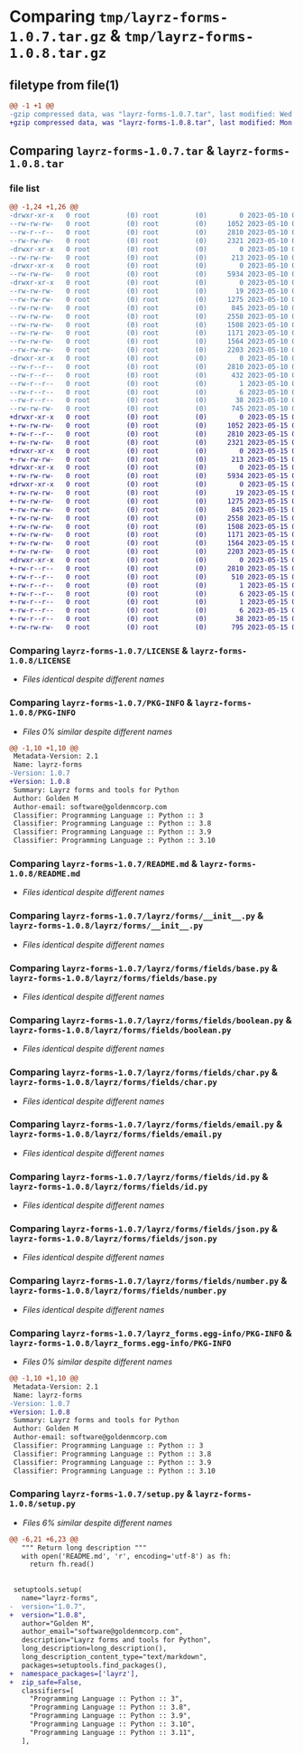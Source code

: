 # Comparing `tmp/layrz-forms-1.0.7.tar.gz` & `tmp/layrz-forms-1.0.8.tar.gz`

## filetype from file(1)

```diff
@@ -1 +1 @@
-gzip compressed data, was "layrz-forms-1.0.7.tar", last modified: Wed May 10 00:46:44 2023, max compression
+gzip compressed data, was "layrz-forms-1.0.8.tar", last modified: Mon May 15 05:43:12 2023, max compression
```

## Comparing `layrz-forms-1.0.7.tar` & `layrz-forms-1.0.8.tar`

### file list

```diff
@@ -1,24 +1,26 @@
-drwxr-xr-x   0 root         (0) root         (0)        0 2023-05-10 00:46:44.331884 layrz-forms-1.0.7/
--rw-rw-rw-   0 root         (0) root         (0)     1052 2023-05-10 00:46:34.000000 layrz-forms-1.0.7/LICENSE
--rw-r--r--   0 root         (0) root         (0)     2810 2023-05-10 00:46:44.330884 layrz-forms-1.0.7/PKG-INFO
--rw-rw-rw-   0 root         (0) root         (0)     2321 2023-05-10 00:46:34.000000 layrz-forms-1.0.7/README.md
-drwxr-xr-x   0 root         (0) root         (0)        0 2023-05-10 00:46:44.325883 layrz-forms-1.0.7/layrz/
--rw-rw-rw-   0 root         (0) root         (0)      213 2023-05-10 00:46:34.000000 layrz-forms-1.0.7/layrz/__init__.py
-drwxr-xr-x   0 root         (0) root         (0)        0 2023-05-10 00:46:44.326883 layrz-forms-1.0.7/layrz/forms/
--rw-rw-rw-   0 root         (0) root         (0)     5934 2023-05-10 00:46:34.000000 layrz-forms-1.0.7/layrz/forms/__init__.py
-drwxr-xr-x   0 root         (0) root         (0)        0 2023-05-10 00:46:44.329884 layrz-forms-1.0.7/layrz/forms/fields/
--rw-rw-rw-   0 root         (0) root         (0)       19 2023-05-10 00:46:34.000000 layrz-forms-1.0.7/layrz/forms/fields/__init__.py
--rw-rw-rw-   0 root         (0) root         (0)     1275 2023-05-10 00:46:34.000000 layrz-forms-1.0.7/layrz/forms/fields/base.py
--rw-rw-rw-   0 root         (0) root         (0)      845 2023-05-10 00:46:34.000000 layrz-forms-1.0.7/layrz/forms/fields/boolean.py
--rw-rw-rw-   0 root         (0) root         (0)     2558 2023-05-10 00:46:34.000000 layrz-forms-1.0.7/layrz/forms/fields/char.py
--rw-rw-rw-   0 root         (0) root         (0)     1508 2023-05-10 00:46:34.000000 layrz-forms-1.0.7/layrz/forms/fields/email.py
--rw-rw-rw-   0 root         (0) root         (0)     1171 2023-05-10 00:46:34.000000 layrz-forms-1.0.7/layrz/forms/fields/id.py
--rw-rw-rw-   0 root         (0) root         (0)     1564 2023-05-10 00:46:34.000000 layrz-forms-1.0.7/layrz/forms/fields/json.py
--rw-rw-rw-   0 root         (0) root         (0)     2203 2023-05-10 00:46:34.000000 layrz-forms-1.0.7/layrz/forms/fields/number.py
-drwxr-xr-x   0 root         (0) root         (0)        0 2023-05-10 00:46:44.330884 layrz-forms-1.0.7/layrz_forms.egg-info/
--rw-r--r--   0 root         (0) root         (0)     2810 2023-05-10 00:46:44.000000 layrz-forms-1.0.7/layrz_forms.egg-info/PKG-INFO
--rw-r--r--   0 root         (0) root         (0)      432 2023-05-10 00:46:44.000000 layrz-forms-1.0.7/layrz_forms.egg-info/SOURCES.txt
--rw-r--r--   0 root         (0) root         (0)        1 2023-05-10 00:46:44.000000 layrz-forms-1.0.7/layrz_forms.egg-info/dependency_links.txt
--rw-r--r--   0 root         (0) root         (0)        6 2023-05-10 00:46:44.000000 layrz-forms-1.0.7/layrz_forms.egg-info/top_level.txt
--rw-r--r--   0 root         (0) root         (0)       38 2023-05-10 00:46:44.331884 layrz-forms-1.0.7/setup.cfg
--rw-rw-rw-   0 root         (0) root         (0)      745 2023-05-10 00:46:34.000000 layrz-forms-1.0.7/setup.py
+drwxr-xr-x   0 root         (0) root         (0)        0 2023-05-15 05:43:12.513249 layrz-forms-1.0.8/
+-rw-rw-rw-   0 root         (0) root         (0)     1052 2023-05-15 05:43:02.000000 layrz-forms-1.0.8/LICENSE
+-rw-r--r--   0 root         (0) root         (0)     2810 2023-05-15 05:43:12.512249 layrz-forms-1.0.8/PKG-INFO
+-rw-rw-rw-   0 root         (0) root         (0)     2321 2023-05-15 05:43:02.000000 layrz-forms-1.0.8/README.md
+drwxr-xr-x   0 root         (0) root         (0)        0 2023-05-15 05:43:12.507248 layrz-forms-1.0.8/layrz/
+-rw-rw-rw-   0 root         (0) root         (0)      213 2023-05-15 05:43:02.000000 layrz-forms-1.0.8/layrz/__init__.py
+drwxr-xr-x   0 root         (0) root         (0)        0 2023-05-15 05:43:12.507248 layrz-forms-1.0.8/layrz/forms/
+-rw-rw-rw-   0 root         (0) root         (0)     5934 2023-05-15 05:43:02.000000 layrz-forms-1.0.8/layrz/forms/__init__.py
+drwxr-xr-x   0 root         (0) root         (0)        0 2023-05-15 05:43:12.510249 layrz-forms-1.0.8/layrz/forms/fields/
+-rw-rw-rw-   0 root         (0) root         (0)       19 2023-05-15 05:43:02.000000 layrz-forms-1.0.8/layrz/forms/fields/__init__.py
+-rw-rw-rw-   0 root         (0) root         (0)     1275 2023-05-15 05:43:02.000000 layrz-forms-1.0.8/layrz/forms/fields/base.py
+-rw-rw-rw-   0 root         (0) root         (0)      845 2023-05-15 05:43:02.000000 layrz-forms-1.0.8/layrz/forms/fields/boolean.py
+-rw-rw-rw-   0 root         (0) root         (0)     2558 2023-05-15 05:43:02.000000 layrz-forms-1.0.8/layrz/forms/fields/char.py
+-rw-rw-rw-   0 root         (0) root         (0)     1508 2023-05-15 05:43:02.000000 layrz-forms-1.0.8/layrz/forms/fields/email.py
+-rw-rw-rw-   0 root         (0) root         (0)     1171 2023-05-15 05:43:02.000000 layrz-forms-1.0.8/layrz/forms/fields/id.py
+-rw-rw-rw-   0 root         (0) root         (0)     1564 2023-05-15 05:43:02.000000 layrz-forms-1.0.8/layrz/forms/fields/json.py
+-rw-rw-rw-   0 root         (0) root         (0)     2203 2023-05-15 05:43:02.000000 layrz-forms-1.0.8/layrz/forms/fields/number.py
+drwxr-xr-x   0 root         (0) root         (0)        0 2023-05-15 05:43:12.512249 layrz-forms-1.0.8/layrz_forms.egg-info/
+-rw-r--r--   0 root         (0) root         (0)     2810 2023-05-15 05:43:12.000000 layrz-forms-1.0.8/layrz_forms.egg-info/PKG-INFO
+-rw-r--r--   0 root         (0) root         (0)      510 2023-05-15 05:43:12.000000 layrz-forms-1.0.8/layrz_forms.egg-info/SOURCES.txt
+-rw-r--r--   0 root         (0) root         (0)        1 2023-05-15 05:43:12.000000 layrz-forms-1.0.8/layrz_forms.egg-info/dependency_links.txt
+-rw-r--r--   0 root         (0) root         (0)        6 2023-05-15 05:43:12.000000 layrz-forms-1.0.8/layrz_forms.egg-info/namespace_packages.txt
+-rw-r--r--   0 root         (0) root         (0)        1 2023-05-15 05:43:12.000000 layrz-forms-1.0.8/layrz_forms.egg-info/not-zip-safe
+-rw-r--r--   0 root         (0) root         (0)        6 2023-05-15 05:43:12.000000 layrz-forms-1.0.8/layrz_forms.egg-info/top_level.txt
+-rw-r--r--   0 root         (0) root         (0)       38 2023-05-15 05:43:12.513249 layrz-forms-1.0.8/setup.cfg
+-rw-rw-rw-   0 root         (0) root         (0)      795 2023-05-15 05:43:02.000000 layrz-forms-1.0.8/setup.py
```

### Comparing `layrz-forms-1.0.7/LICENSE` & `layrz-forms-1.0.8/LICENSE`

 * *Files identical despite different names*

### Comparing `layrz-forms-1.0.7/PKG-INFO` & `layrz-forms-1.0.8/PKG-INFO`

 * *Files 0% similar despite different names*

```diff
@@ -1,10 +1,10 @@
 Metadata-Version: 2.1
 Name: layrz-forms
-Version: 1.0.7
+Version: 1.0.8
 Summary: Layrz forms and tools for Python
 Author: Golden M
 Author-email: software@goldenmcorp.com
 Classifier: Programming Language :: Python :: 3
 Classifier: Programming Language :: Python :: 3.8
 Classifier: Programming Language :: Python :: 3.9
 Classifier: Programming Language :: Python :: 3.10
```

### Comparing `layrz-forms-1.0.7/README.md` & `layrz-forms-1.0.8/README.md`

 * *Files identical despite different names*

### Comparing `layrz-forms-1.0.7/layrz/forms/__init__.py` & `layrz-forms-1.0.8/layrz/forms/__init__.py`

 * *Files identical despite different names*

### Comparing `layrz-forms-1.0.7/layrz/forms/fields/base.py` & `layrz-forms-1.0.8/layrz/forms/fields/base.py`

 * *Files identical despite different names*

### Comparing `layrz-forms-1.0.7/layrz/forms/fields/boolean.py` & `layrz-forms-1.0.8/layrz/forms/fields/boolean.py`

 * *Files identical despite different names*

### Comparing `layrz-forms-1.0.7/layrz/forms/fields/char.py` & `layrz-forms-1.0.8/layrz/forms/fields/char.py`

 * *Files identical despite different names*

### Comparing `layrz-forms-1.0.7/layrz/forms/fields/email.py` & `layrz-forms-1.0.8/layrz/forms/fields/email.py`

 * *Files identical despite different names*

### Comparing `layrz-forms-1.0.7/layrz/forms/fields/id.py` & `layrz-forms-1.0.8/layrz/forms/fields/id.py`

 * *Files identical despite different names*

### Comparing `layrz-forms-1.0.7/layrz/forms/fields/json.py` & `layrz-forms-1.0.8/layrz/forms/fields/json.py`

 * *Files identical despite different names*

### Comparing `layrz-forms-1.0.7/layrz/forms/fields/number.py` & `layrz-forms-1.0.8/layrz/forms/fields/number.py`

 * *Files identical despite different names*

### Comparing `layrz-forms-1.0.7/layrz_forms.egg-info/PKG-INFO` & `layrz-forms-1.0.8/layrz_forms.egg-info/PKG-INFO`

 * *Files 0% similar despite different names*

```diff
@@ -1,10 +1,10 @@
 Metadata-Version: 2.1
 Name: layrz-forms
-Version: 1.0.7
+Version: 1.0.8
 Summary: Layrz forms and tools for Python
 Author: Golden M
 Author-email: software@goldenmcorp.com
 Classifier: Programming Language :: Python :: 3
 Classifier: Programming Language :: Python :: 3.8
 Classifier: Programming Language :: Python :: 3.9
 Classifier: Programming Language :: Python :: 3.10
```

### Comparing `layrz-forms-1.0.7/setup.py` & `layrz-forms-1.0.8/setup.py`

 * *Files 6% similar despite different names*

```diff
@@ -6,21 +6,23 @@
   """ Return long description """
   with open('README.md', 'r', encoding='utf-8') as fh:
     return fh.read()
 
 
 setuptools.setup(
   name="layrz-forms",
-  version="1.0.7",
+  version="1.0.8",
   author="Golden M",
   author_email="software@goldenmcorp.com",
   description="Layrz forms and tools for Python",
   long_description=long_description(),
   long_description_content_type="text/markdown",
   packages=setuptools.find_packages(),
+  namespace_packages=['layrz'],
+  zip_safe=False,
   classifiers=[
     "Programming Language :: Python :: 3",
     "Programming Language :: Python :: 3.8",
     "Programming Language :: Python :: 3.9",
     "Programming Language :: Python :: 3.10",
     "Programming Language :: Python :: 3.11",
   ],
```

